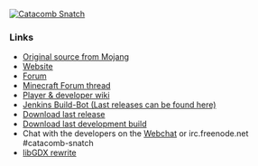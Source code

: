[![Catacomb Snatch](http://i.imgur.com/uSFJF.png)](https://catacombsnatch.net)

### Links

* [Original source from Mojang](http://assets.mojang.com/mojam/CatacombSnatch_src.zip)
* [Website](http://catacombsnatch.net/)
* [Forum](http://forum.catacombsnatch.net/)
* [Minecraft Forum thread](http://www.minecraftforum.net/topic/1046349-the-catacomb-snatch-project-github)
* [Player & developer wiki](https://github.com/Maescool/Catacomb-Snatch/wiki)
* [Jenkins Build-Bot (Last releases can be found here)](http://ci.catacombsnatch.net/)
* [Download last release](http://ci.catacombsnatch.net/job/Catacomb-Snatch/lastSuccessfulBuild/artifact/build/libs/Catacomb-Snatch-1.1.0-BETA.jar)
* [Download last development build](http://ci.catacombsnatch.net/job/Catacomb-Snatch-Dev/lastSuccessfulBuild/artifact/build/libs/Catacomb-Snatch-1.1.1-SNAPSHOT.jar)
* Chat with the developers on the [Webchat](http://webchat.freenode.net/?channels=catacomb-snatch) or irc.freenode.net #catacomb-snatch
* [libGDX rewrite](https://github.com/Catacomb-Snatch/Catacomb-Snatch)

